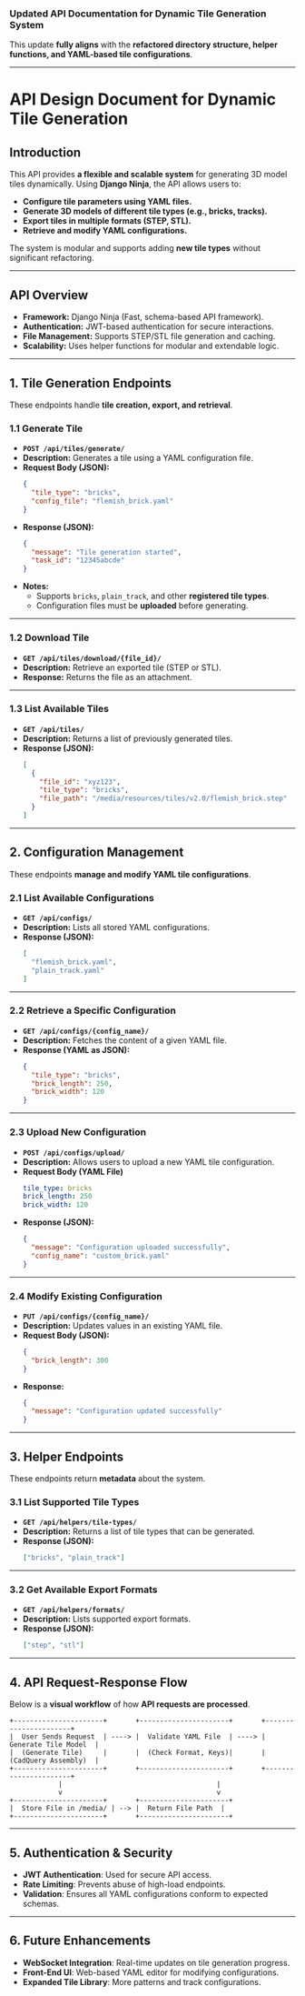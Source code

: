 ### **Updated API Documentation for Dynamic Tile Generation System**

This update **fully aligns** with the **refactored directory structure, helper functions, and YAML-based tile configurations**. 

---

# **API Design Document for Dynamic Tile Generation**

## **Introduction**
This API provides **a flexible and scalable system** for generating 3D model tiles dynamically. Using **Django Ninja**, the API allows users to:
- **Configure tile parameters using YAML files.**
- **Generate 3D models of different tile types (e.g., bricks, tracks).**
- **Export tiles in multiple formats (STEP, STL).**
- **Retrieve and modify YAML configurations.**

The system is modular and supports adding **new tile types** without significant refactoring.

---

## **API Overview**
- **Framework:** Django Ninja (Fast, schema-based API framework).
- **Authentication:** JWT-based authentication for secure interactions.
- **File Management:** Supports STEP/STL file generation and caching.
- **Scalability:** Uses helper functions for modular and extendable logic.

---

## **1. Tile Generation Endpoints**
These endpoints handle **tile creation, export, and retrieval**.

### **1.1 Generate Tile**
- **`POST /api/tiles/generate/`**
- **Description:** Generates a tile using a YAML configuration file.
- **Request Body (JSON):**
  ```json
  {
    "tile_type": "bricks",
    "config_file": "flemish_brick.yaml"
  }
  ```
- **Response (JSON):**
  ```json
  {
    "message": "Tile generation started",
    "task_id": "12345abcde"
  }
  ```
- **Notes:** 
  - Supports `bricks`, `plain_track`, and other **registered tile types**.
  - Configuration files must be **uploaded** before generating.

---

### **1.2 Download Tile**
- **`GET /api/tiles/download/{file_id}/`**
- **Description:** Retrieve an exported tile (STEP or STL).
- **Response:** Returns the file as an attachment.

---

### **1.3 List Available Tiles**
- **`GET /api/tiles/`**
- **Description:** Returns a list of previously generated tiles.
- **Response (JSON):**
  ```json
  [
    {
      "file_id": "xyz123",
      "tile_type": "bricks",
      "file_path": "/media/resources/tiles/v2.0/flemish_brick.step"
    }
  ]
  ```

---

## **2. Configuration Management**
These endpoints **manage and modify YAML tile configurations**.

### **2.1 List Available Configurations**
- **`GET /api/configs/`**
- **Description:** Lists all stored YAML configurations.
- **Response (JSON):**
  ```json
  [
    "flemish_brick.yaml",
    "plain_track.yaml"
  ]
  ```

---

### **2.2 Retrieve a Specific Configuration**
- **`GET /api/configs/{config_name}/`**
- **Description:** Fetches the content of a given YAML file.
- **Response (YAML as JSON):**
  ```json
  {
    "tile_type": "bricks",
    "brick_length": 250,
    "brick_width": 120
  }
  ```

---

### **2.3 Upload New Configuration**
- **`POST /api/configs/upload/`**
- **Description:** Allows users to upload a new YAML tile configuration.
- **Request Body (YAML File)**
  ```yaml
  tile_type: bricks
  brick_length: 250
  brick_width: 120
  ```
- **Response (JSON):**
  ```json
  {
    "message": "Configuration uploaded successfully",
    "config_name": "custom_brick.yaml"
  }
  ```

---

### **2.4 Modify Existing Configuration**
- **`PUT /api/configs/{config_name}/`**
- **Description:** Updates values in an existing YAML file.
- **Request Body (JSON):**
  ```json
  {
    "brick_length": 300
  }
  ```
- **Response:**
  ```json
  {
    "message": "Configuration updated successfully"
  }
  ```

---

## **3. Helper Endpoints**
These endpoints return **metadata** about the system.

### **3.1 List Supported Tile Types**
- **`GET /api/helpers/tile-types/`**
- **Description:** Returns a list of tile types that can be generated.
- **Response (JSON):**
  ```json
  ["bricks", "plain_track"]
  ```

---

### **3.2 Get Available Export Formats**
- **`GET /api/helpers/formats/`**
- **Description:** Lists supported export formats.
- **Response (JSON):**
  ```json
  ["step", "stl"]
  ```

---

## **4. API Request-Response Flow**
Below is a **visual workflow** of how **API requests are processed**.

```plaintext
+----------------------+       +----------------------+       +----------------------+
|  User Sends Request  | ----> |  Validate YAML File  | ----> |  Generate Tile Model  |
|  (Generate Tile)     |       |  (Check Format, Keys)|       |  (CadQuery Assembly)  |
+----------------------+       +----------------------+       +----------------------+
            |                                      |
            v                                      v
+----------------------+       +----------------------+
|  Store File in /media/ | --> |  Return File Path  |
+----------------------+       +----------------------+
```

---

## **5. Authentication & Security**
- **JWT Authentication**: Used for secure API access.
- **Rate Limiting**: Prevents abuse of high-load endpoints.
- **Validation**: Ensures all YAML configurations conform to expected schemas.

---

## **6. Future Enhancements**
- **WebSocket Integration**: Real-time updates on tile generation progress.
- **Front-End UI**: Web-based YAML editor for modifying configurations.
- **Expanded Tile Library**: More patterns and track configurations.
